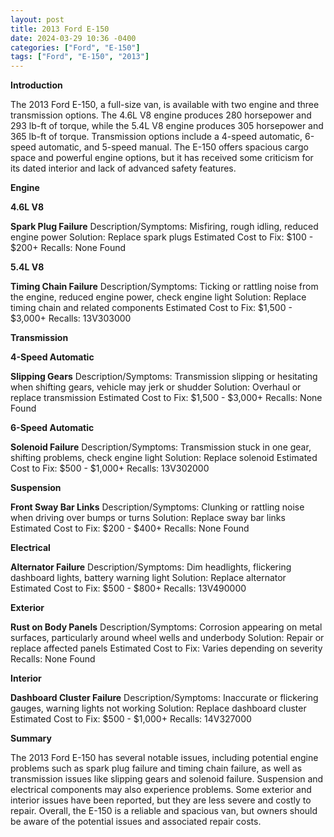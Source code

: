 ```yaml
---
layout: post
title: 2013 Ford E-150
date: 2024-03-29 10:36 -0400
categories: ["Ford", "E-150"]
tags: ["Ford", "E-150", "2013"]
---
```

**Introduction**

The 2013 Ford E-150, a full-size van, is available with two engine and three transmission options. The 4.6L V8 engine produces 280 horsepower and 293 lb-ft of torque, while the 5.4L V8 engine produces 305 horsepower and 365 lb-ft of torque. Transmission options include a 4-speed automatic, 6-speed automatic, and 5-speed manual. The E-150 offers spacious cargo space and powerful engine options, but it has received some criticism for its dated interior and lack of advanced safety features.

**Engine**

**4.6L V8**

**Spark Plug Failure**
Description/Symptoms: Misfiring, rough idling, reduced engine power
Solution: Replace spark plugs
Estimated Cost to Fix: $100 - $200+
Recalls: None Found

**5.4L V8**

**Timing Chain Failure**
Description/Symptoms: Ticking or rattling noise from the engine, reduced engine power, check engine light
Solution: Replace timing chain and related components
Estimated Cost to Fix: $1,500 - $3,000+
Recalls: 13V303000

**Transmission**

**4-Speed Automatic**

**Slipping Gears**
Description/Symptoms: Transmission slipping or hesitating when shifting gears, vehicle may jerk or shudder
Solution: Overhaul or replace transmission
Estimated Cost to Fix: $1,500 - $3,000+
Recalls: None Found

**6-Speed Automatic**

**Solenoid Failure**
Description/Symptoms: Transmission stuck in one gear, shifting problems, check engine light
Solution: Replace solenoid
Estimated Cost to Fix: $500 - $1,000+
Recalls: 13V302000

**Suspension**

**Front Sway Bar Links**
Description/Symptoms: Clunking or rattling noise when driving over bumps or turns
Solution: Replace sway bar links
Estimated Cost to Fix: $200 - $400+
Recalls: None Found

**Electrical**

**Alternator Failure**
Description/Symptoms: Dim headlights, flickering dashboard lights, battery warning light
Solution: Replace alternator
Estimated Cost to Fix: $500 - $800+
Recalls: 13V490000

**Exterior**

**Rust on Body Panels**
Description/Symptoms: Corrosion appearing on metal surfaces, particularly around wheel wells and underbody
Solution: Repair or replace affected panels
Estimated Cost to Fix: Varies depending on severity
Recalls: None Found

**Interior**

**Dashboard Cluster Failure**
Description/Symptoms: Inaccurate or flickering gauges, warning lights not working
Solution: Replace dashboard cluster
Estimated Cost to Fix: $500 - $1,000+
Recalls: 14V327000

**Summary**

The 2013 Ford E-150 has several notable issues, including potential engine problems such as spark plug failure and timing chain failure, as well as transmission issues like slipping gears and solenoid failure. Suspension and electrical components may also experience problems. Some exterior and interior issues have been reported, but they are less severe and costly to repair. Overall, the E-150 is a reliable and spacious van, but owners should be aware of the potential issues and associated repair costs.
